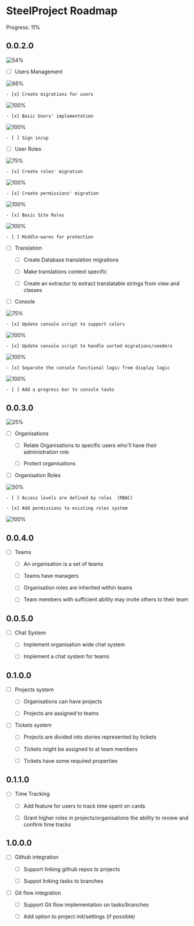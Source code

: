 
# SteelProject  Roadmap  

Progress: 11% 

##  0.0.2.0   

![54%](https://progress-bar.dev/54/?scale=500&width=120&color=babaca&title=Progress) 

- [ ] Users Management   

![66%](https://progress-bar.dev/66/?scale=500&width=120&color=babaca&title=Progress) 

	- [x] Create migrations for users   

![100%](https://progress-bar.dev/100/?scale=500&width=120&color=babaca&title=Progress) 

	- [x] Basic Users' implementation  

![100%](https://progress-bar.dev/100/?scale=500&width=120&color=babaca&title=Progress) 

	- [ ] Sign in/up   

- [ ] User Roles  

![75%](https://progress-bar.dev/75/?scale=500&width=120&color=babaca&title=Progress) 

	- [x] Create roles' migration  

![100%](https://progress-bar.dev/100/?scale=500&width=120&color=babaca&title=Progress) 

	- [x] Create permissions' migration  

![100%](https://progress-bar.dev/100/?scale=500&width=120&color=babaca&title=Progress) 

	- [x] Basic Site Roles   

![100%](https://progress-bar.dev/100/?scale=500&width=120&color=babaca&title=Progress) 

	- [ ] Middle-wares for protection  

- [ ] Translation  

	- [ ] Create Database translation migrations  

	- [ ] Make translations context specific   

	- [ ] Create an extractor to extract translatable strings from view and classes  

- [ ] Console  

![75%](https://progress-bar.dev/75/?scale=500&width=120&color=babaca&title=Progress) 

	- [x] Update console script to support colors  

![100%](https://progress-bar.dev/100/?scale=500&width=120&color=babaca&title=Progress) 

	- [x] Update console script to handle sorted migrations/seeders  

![100%](https://progress-bar.dev/100/?scale=500&width=120&color=babaca&title=Progress) 

	- [x] Separate the console functional logic from display logic  

![100%](https://progress-bar.dev/100/?scale=500&width=120&color=babaca&title=Progress) 

	- [ ] Add a progress bar to console tasks  

##  0.0.3.0   

![25%](https://progress-bar.dev/25/?scale=500&width=120&color=babaca&title=Progress) 

- [ ] Organisations   

	- [ ] Relate Organisations to specific users who'll have their administration role   

	- [ ] Protect organisations   

- [ ] Organisation Roles   

![50%](https://progress-bar.dev/50/?scale=500&width=120&color=babaca&title=Progress) 

	- [ ] Access levels are defined by roles  (RBAC)  

	- [x] Add permissions to existing roles system  

![100%](https://progress-bar.dev/100/?scale=500&width=120&color=babaca&title=Progress) 

##  0.0.4.0   

- [ ] Teams   

	- [ ] An organisation is a set of teams   

	- [ ] Teams have managers   

	- [ ] Organisation roles are inherited within teams   

	- [ ] Team members with sufficient ability may invite others to their team   

##  0.0.5.0   

- [ ] Chat System   

	- [ ] Implement organisation wide chat system   

	- [ ] Implement a chat system for teams  

##  0.1.0.0   

- [ ] Projects system   

	- [ ] Organisations can have projects   

	- [ ] Projects are assigned to teams   

- [ ] Tickets system   

	- [ ] Projects are divided into stories represented by tickets   

	- [ ] Tickets might be assigned to at team members   

	- [ ] Tickets have some required properties  

## 0.1.1.0  

- [ ] Time Tracking  

	- [ ] Add feature for users to track time spent on cards  

	- [ ] Grant higher roles in projects/organisations the ability to review and confirm time tracks  

## 1.0.0.0  

- [ ] Github integration   

	- [ ] Support linking github repos to projects   

	- [ ] Suppot linking tasks to branches   

- [ ] Git flow integration   

	- [ ] Support Git flow implementation on tasks/branches   

	- [ ] Add option to project init/settings (if possible)   
